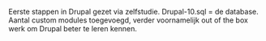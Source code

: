 Eerste stappen in Drupal gezet via zelfstudie. Drupal-10.sql = de database. Aantal custom modules toegevoegd, verder voornamelijk out of the box werk om Drupal beter te leren kennen.

